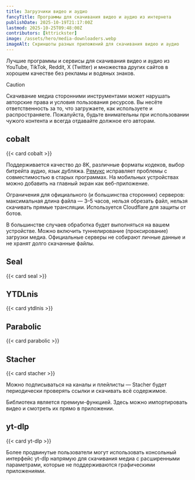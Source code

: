 ```yaml
---
title: Загрузчики видео и аудио
fancyTitle: Программы для скачивания видео и аудио из интернета
publishDate: 2025-10-19T21:17:00Z
lastmod: 2025-10-25T09:48:00Z
contributors: [kttrickster]
image: /assets/hero/media-downloaders.webp
imageAlt: Скриншоты разных приложений для скачивания видео и аудио
---
```


Лучшие программы и сервисы для скачивания видео и аудио из YouTube, TikTok,
Reddit, X (Twitter) и множества других сайтов в хорошем качестве без рекламы и
водяных знаков.

<!--more-->

> [!caution]
> Скачивание медиа сторонними инструментами может нарушать авторские права и
условия пользования ресурсов. Вы несёте ответственность за то, что загружаете,
как используете и распространяете. Пожалуйста, будьте внимательны при
использовании чужого контента и всегда отдавайте должное его авторам.

## cobalt

{{< card cobalt >}}

Поддерживается качество до 8K, различные форматы кодеков, выбор битрейта аудио,
язык дубляжа. [Ремукс](https://cobalt.tools/remux) исправляет проблемы с
совместимостью в старых программах. На мобильных устройствах можно добавить на
главный экран как веб-приложение.

Ограничения для официального (и большинства сторонних) серверов: максимальная
длина файла — 3–5 часов, нельзя обрезать файл, нельзя скачивать прямые
трансляции. Используется Cloudflare для защиты от ботов.

В большинстве случаев обработка будет выполняться на вашем устройстве. Можно
включить туннелирование (проксирование) загрузки медиа. Официальные серверы не
собирают личные данные и не хранят долго скачанные файлы.

## Seal

{{< card seal >}}

## YTDLnis

{{< card ytdlnis >}}

## Parabolic

{{< card parabolic >}}

## Stacher

{{< card stacher >}}

Можно подписываться на каналы и плейлисты — Stacher будет периодически проверять
ссылки и скачивать всё содержимое.

Библиотека является премиум-функцией. Здесь можно импортировать видео и смотреть
их прямо в приложении.

## yt-dlp

{{< card yt-dlp >}}

Более продвинутые пользователи могут использовать консольный интерфейс yt-dlp
напрямую для скачивания медиа с расширенными параметрами, которые не
поддерживаются графическими приложениями.
